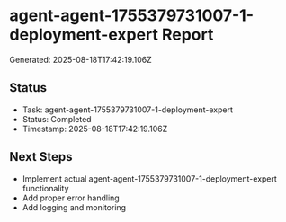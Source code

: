 # agent-agent-1755379731007-1-deployment-expert Report

Generated: 2025-08-18T17:42:19.106Z

## Status
- Task: agent-agent-1755379731007-1-deployment-expert
- Status: Completed
- Timestamp: 2025-08-18T17:42:19.106Z

## Next Steps
- Implement actual agent-agent-1755379731007-1-deployment-expert functionality
- Add proper error handling
- Add logging and monitoring
